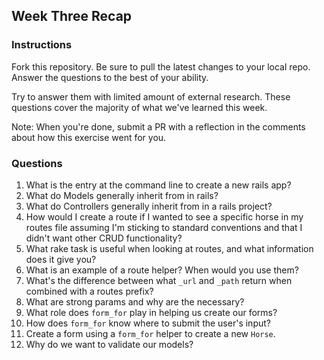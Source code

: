 ## Week Three Recap

### Instructions
Fork this repository. Be sure to pull the latest changes to your local repo. Answer the questions to the best of your ability.

Try to answer them with limited amount of external research. These questions cover the majority of what we've learned this week.

Note: When you're done, submit a PR with a reflection in the comments about how this exercise went for you.

### Questions

1. What is the entry at the command line to create a new rails app?
2. What do Models generally inherit from in rails?
3. What do Controllers generally inherit from in a rails project?
4. How would I create a route if I wanted to see a specific horse in my routes file assuming I'm sticking to standard conventions and that I didn't want other CRUD functionality?
5. What rake task is useful when looking at routes, and what information does it give you?
6. What is an example of a route helper? When would you use them?
7. What's the difference between what `_url` and `_path` return when combined with a routes prefix?
8. What are strong params and why are the necessary?
9. What role does `form_for` play in helping us create our forms?
10. How does `form_for` know where to submit the user's input?
11. Create a form using a `form_for` helper to create a new `Horse`. 
12. Why do we want to validate our models?
